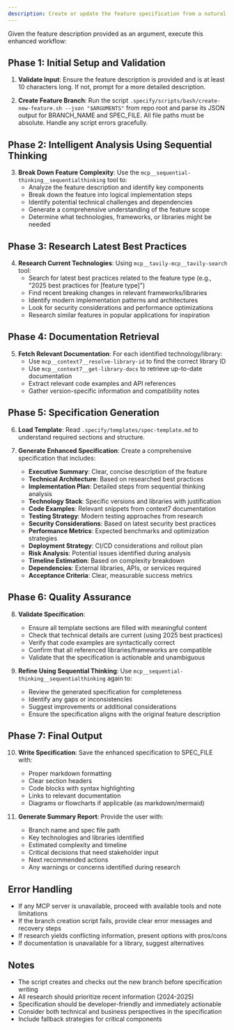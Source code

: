 ```yaml
---
description: Create or update the feature specification from a natural language feature description with intelligent analysis and research.
---
```


Given the feature description provided as an argument, execute this enhanced workflow:

## Phase 1: Initial Setup and Validation

1. **Validate Input**: Ensure the feature description is provided and is at least 10 characters long. If not, prompt for a more detailed description.

2. **Create Feature Branch**: Run the script `.specify/scripts/bash/create-new-feature.sh --json "$ARGUMENTS"` from repo root and parse its JSON output for BRANCH_NAME and SPEC_FILE. All file paths must be absolute. Handle any script errors gracefully.

## Phase 2: Intelligent Analysis Using Sequential Thinking

3. **Break Down Feature Complexity**: Use the `mcp__sequential-thinking__sequentialthinking` tool to:
   - Analyze the feature description and identify key components
   - Break down the feature into logical implementation steps
   - Identify potential technical challenges and dependencies
   - Generate a comprehensive understanding of the feature scope
   - Determine what technologies, frameworks, or libraries might be needed

## Phase 3: Research Latest Best Practices

4. **Research Current Technologies**: Using `mcp__tavily-mcp__tavily-search` tool:
   - Search for latest best practices related to the feature type (e.g., "2025 best practices for [feature type]")
   - Find recent breaking changes in relevant frameworks/libraries
   - Identify modern implementation patterns and architectures
   - Look for security considerations and performance optimizations
   - Research similar features in popular applications for inspiration

## Phase 4: Documentation Retrieval

5. **Fetch Relevant Documentation**: For each identified technology/library:
   - Use `mcp__context7__resolve-library-id` to find the correct library ID
   - Use `mcp__context7__get-library-docs` to retrieve up-to-date documentation
   - Extract relevant code examples and API references
   - Gather version-specific information and compatibility notes

## Phase 5: Specification Generation

6. **Load Template**: Read `.specify/templates/spec-template.md` to understand required sections and structure.

7. **Generate Enhanced Specification**: Create a comprehensive specification that includes:
   - **Executive Summary**: Clear, concise description of the feature
   - **Technical Architecture**: Based on researched best practices
   - **Implementation Plan**: Detailed steps from sequential thinking analysis
   - **Technology Stack**: Specific versions and libraries with justification
   - **Code Examples**: Relevant snippets from context7 documentation
   - **Testing Strategy**: Modern testing approaches from research
   - **Security Considerations**: Based on latest security best practices
   - **Performance Metrics**: Expected benchmarks and optimization strategies
   - **Deployment Strategy**: CI/CD considerations and rollout plan
   - **Risk Analysis**: Potential issues identified during analysis
   - **Timeline Estimation**: Based on complexity breakdown
   - **Dependencies**: External libraries, APIs, or services required
   - **Acceptance Criteria**: Clear, measurable success metrics

## Phase 6: Quality Assurance

8. **Validate Specification**:
   - Ensure all template sections are filled with meaningful content
   - Check that technical details are current (using 2025 best practices)
   - Verify that code examples are syntactically correct
   - Confirm that all referenced libraries/frameworks are compatible
   - Validate that the specification is actionable and unambiguous

9. **Refine Using Sequential Thinking**: Use `mcp__sequential-thinking__sequentialthinking` again to:
   - Review the generated specification for completeness
   - Identify any gaps or inconsistencies
   - Suggest improvements or additional considerations
   - Ensure the specification aligns with the original feature description

## Phase 7: Final Output

10. **Write Specification**: Save the enhanced specification to SPEC_FILE with:
    - Proper markdown formatting
    - Clear section headers
    - Code blocks with syntax highlighting
    - Links to relevant documentation
    - Diagrams or flowcharts if applicable (as markdown/mermaid)

11. **Generate Summary Report**: Provide the user with:
    - Branch name and spec file path
    - Key technologies and libraries identified
    - Estimated complexity and timeline
    - Critical decisions that need stakeholder input
    - Next recommended actions
    - Any warnings or concerns identified during research

## Error Handling

- If any MCP server is unavailable, proceed with available tools and note limitations
- If the branch creation script fails, provide clear error messages and recovery steps
- If research yields conflicting information, present options with pros/cons
- If documentation is unavailable for a library, suggest alternatives

## Notes

- The script creates and checks out the new branch before specification writing
- All research should prioritize recent information (2024-2025)
- Specification should be developer-friendly and immediately actionable
- Consider both technical and business perspectives in the specification
- Include fallback strategies for critical components
